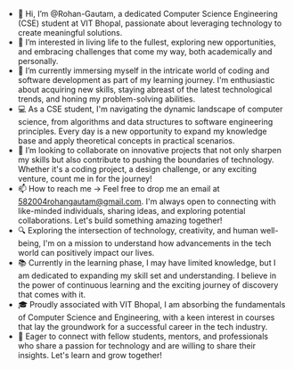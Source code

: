 
- 👋 Hi, I’m @Rohan-Gautam, a dedicated Computer Science Engineering (CSE) student at VIT Bhopal, passionate about leveraging technology to create meaningful solutions.
- 👀 I’m interested in living life to the fullest, exploring new opportunities, and embracing challenges that come my way, both academically and personally.
- 🌱 I’m currently immersing myself in the intricate world of coding and software development as part of my learning journey. I'm enthusiastic about acquiring new skills, staying abreast of the latest technological trends, and honing my problem-solving abilities.
- 💻 As a CSE student, I'm navigating the dynamic landscape of computer science, from algorithms and data structures to software engineering principles. Every day is a new opportunity to expand my knowledge base and apply theoretical concepts in practical scenarios.
- 💞️ I’m looking to collaborate on innovative projects that not only sharpen my skills but also contribute to pushing the boundaries of technology. Whether it's a coding project, a design challenge, or any exciting venture, count me in for the journey!
- 📫 How to reach me -> Feel free to drop me an email at 582004rohangautam@gmail.com. I'm always open to connecting with like-minded individuals, sharing ideas, and exploring potential collaborations. Let's build something amazing together!
- 🔍 Exploring the intersection of technology, creativity, and human well-being, I'm on a mission to understand how advancements in the tech world can positively impact our lives.
- 📚 Currently in the learning phase, I may have limited knowledge, but I am dedicated to expanding my skill set and understanding. I believe in the power of continuous learning and the exciting journey of discovery that comes with it.
- 🎓 Proudly associated with VIT Bhopal, I am absorbing the fundamentals of Computer Science and Engineering, with a keen interest in courses that lay the groundwork for a successful career in the tech industry.
- 🚀 Eager to connect with fellow students, mentors, and professionals who share a passion for technology and are willing to share their insights. Let's learn and grow together!




<!---
Rohan-Gautam/Rohan-Gautam is a ✨ special ✨ repository because its `README.md` (this file) appears on your GitHub profile.
You can click the Preview link to take a look at your changes.
--->

